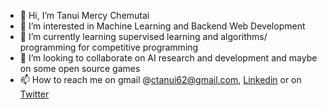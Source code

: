 - 👋 Hi, I’m Tanui Mercy Chemutai
- 👀 I’m interested in Machine Learning and Backend Web Development
- 🌱 I’m currently learning supervised learning and algorithms/ programming for competitive programming
- 💞️ I’m looking to collaborate on AI research and development and maybe on some open source games
- 📫 How to reach me on gmail @ctanui62@gmail.com, <a href="https://www.linkedin.com/in/tanui-chemutai/">Linkedin</a> or on <a href="https://twitter.com/chemutai_tanui">Twitter</a>

<!---
tanuimercychemutai/tanuimercychemutai is a ✨ special ✨ repository because its `README.md` (this file) appears on your GitHub profile.
You can click the Preview link to take a look at your changes.
--->
